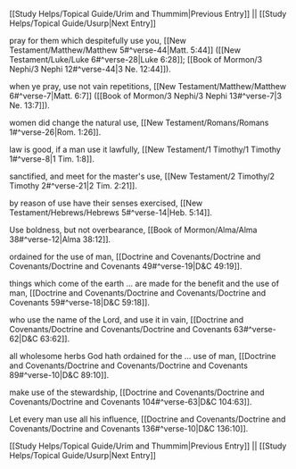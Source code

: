 [[Study Helps/Topical Guide/Urim and Thummim|Previous Entry]]  ||  [[Study Helps/Topical Guide/Usurp|Next Entry]]

 pray for them which despitefully use you, [[New Testament/Matthew/Matthew 5#^verse-44|Matt. 5:44]] ([[New Testament/Luke/Luke 6#^verse-28|Luke 6:28]]; [[Book of Mormon/3 Nephi/3 Nephi 12#^verse-44|3 Ne. 12:44]]).

 when ye pray, use not vain repetitions, [[New Testament/Matthew/Matthew 6#^verse-7|Matt. 6:7]] ([[Book of Mormon/3 Nephi/3 Nephi 13#^verse-7|3 Ne. 13:7]]).

 women did change the natural use, [[New Testament/Romans/Romans 1#^verse-26|Rom. 1:26]].

 law is good, if a man use it lawfully, [[New Testament/1 Timothy/1 Timothy 1#^verse-8|1 Tim. 1:8]].

 sanctified, and meet for the master's use, [[New Testament/2 Timothy/2 Timothy 2#^verse-21|2 Tim. 2:21]].

 by reason of use have their senses exercised, [[New Testament/Hebrews/Hebrews 5#^verse-14|Heb. 5:14]].

 Use boldness, but not overbearance, [[Book of Mormon/Alma/Alma 38#^verse-12|Alma 38:12]].

 ordained for the use of man, [[Doctrine and Covenants/Doctrine and Covenants/Doctrine and Covenants 49#^verse-19|D&C 49:19]].

 things which come of the earth ... are made for the benefit and the use of man, [[Doctrine and Covenants/Doctrine and Covenants/Doctrine and Covenants 59#^verse-18|D&C 59:18]].

 who use the name of the Lord, and use it in vain, [[Doctrine and Covenants/Doctrine and Covenants/Doctrine and Covenants 63#^verse-62|D&C 63:62]].

 all wholesome herbs God hath ordained for the ... use of man, [[Doctrine and Covenants/Doctrine and Covenants/Doctrine and Covenants 89#^verse-10|D&C 89:10]].

 make use of the stewardship, [[Doctrine and Covenants/Doctrine and Covenants/Doctrine and Covenants 104#^verse-63|D&C 104:63]].

 Let every man use all his influence, [[Doctrine and Covenants/Doctrine and Covenants/Doctrine and Covenants 136#^verse-10|D&C 136:10]].

[[Study Helps/Topical Guide/Urim and Thummim|Previous Entry]]  ||  [[Study Helps/Topical Guide/Usurp|Next Entry]]